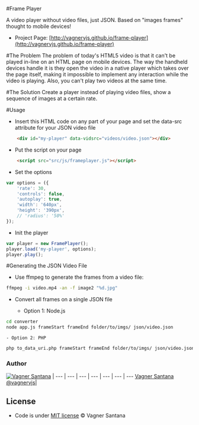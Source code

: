 #Frame Player

A video player without video files, just JSON. Based on "images frames" thought to mobile devices!

- Project Page: [http://vagnervjs.github.io/frame-player](http://vagnervjs.github.io/frame-player)

#The Problem
The problem of today's HTML5 video is that it can't be played in-line on an HTML page on mobile devices. The way the handheld devices handle it is they open the video in a native player which takes over the page itself, making it impossible to implement any interaction while the video is playing. Also, you can't play two videos at the same time.

#The Solution
Create a player instead of playing video files, show a sequence of images at a certain rate.


#Usage

- Insert this HTML code on any part of your page and set the data-src attribute for your JSON video file

```html
	<div id="my-player" data-vidsrc="videos/video.json"></div>
```

- Put the script on your page

```html
	<script src="src/js/frameplayer.js"></script>
```

- Set the options

```javascript
var options = ({
    'rate': 30,
    'controls': false,
    'autoplay': true,
    'width': '640px',
    'height': '390px',
    // 'radius': '50%'
});
```

- Init the player

```javascript
var player = new FramePlayer();
player.load('my-player', options);
player.play();
```
#Generating the JSON Video File

- Use ffmpeg to generate the frames from a video file:

```bash
ffmpeg -i video.mp4 -an -f image2 "%d.jpg"
```

- Convert all frames on a single JSON file

	- Option 1: Node.js

```bash
cd converter
node app.js frameStart frameEnd folder/to/imgs/ json/video.json
```

	- Option 2: PHP

```bash
php to_data_uri.php frameStart frameEnd folder/to/imgs/ json/video.json
```


### Author

[![Vagner Santana](http://gravatar.com/avatar/d050e3a593aa5c49738028ade14606ed?s=70)](http://vagnersantana.com) |
--- | --- | --- | --- | --- | --- | ---
[Vagner Santana](http://vagnersantana.com)<br>[@vagnervjs](http://twitter.com/vagnervjs)|

<!--###Contributors-->


## License

- Code is under [MIT license](http://vagnersantana.mit-license.org)  © Vagner Santana
